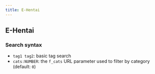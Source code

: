 ```yaml
---
title: E-Hentai
---
```



## E-Hentai

### Search syntax

* `tag1 tag2`: basic tag search
* `cats:NUMBER`: the `f_cats` URL parameter used to filter by category (default: `0`)